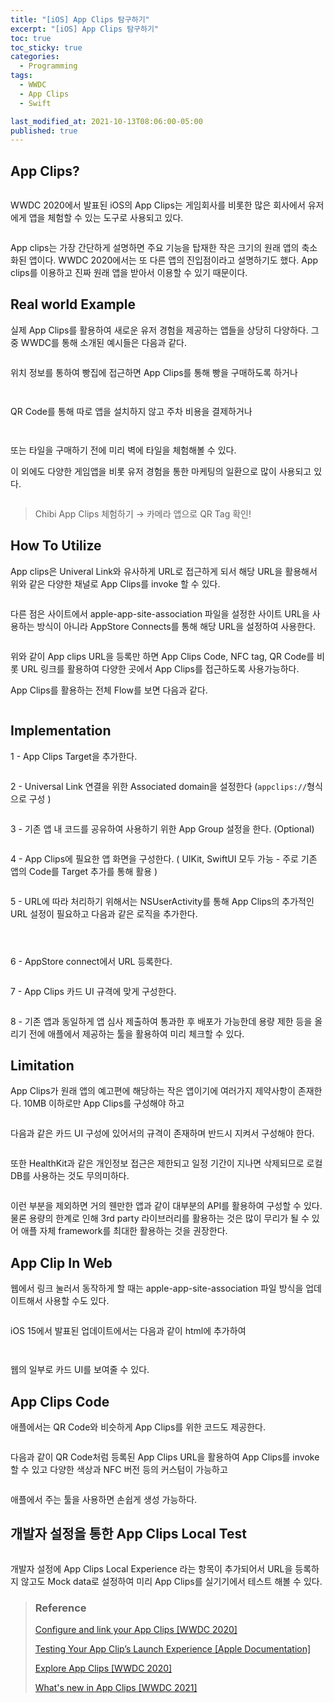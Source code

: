 ```yaml
---
title: "[iOS] App Clips 탐구하기"
excerpt: "[iOS] App Clips 탐구하기"
toc: true
toc_sticky: true
categories:
  - Programming
tags:
  - WWDC
  - App Clips
  - Swift

last_modified_at: 2021-10-13T08:06:00-05:00
published: true
---
```



## App Clips?

<center>
<figure>
<img src="/assets/images/clips_1.jpeg" alt="">
<figcaption></figcaption>
</figure>
</center>

WWDC 2020에서 발표된 iOS의 App Clips는 게임회사를 비롯한 많은 회사에서 유저에게 앱을 체험할 수 있는 도구로 사용되고 있다.

<center>
<figure>
<img src="/assets/images/clips_2.png" alt="">
<figcaption></figcaption>
</figure>
</center>

App clips는 가장 간단하게 설명하면 주요 기능을 탑재한 작은 크기의 원래 앱의 축소화된 앱이다. WWDC 2020에서는 또 다른 앱의 진입점이라고 설명하기도 했다. App clips를 이용하고 진짜 원래 앱을 받아서 이용할 수 있기 때문이다.

## Real world Example

실제 App Clips를 활용하여 새로운 유저 경험을 제공하는 앱들을 상당히 다양하다. 그 중 WWDC를 통해 소개된 예시들은 다음과 같다.

<center>
<figure>
<img src="/assets/images/clips_3.png" alt="">
<figcaption></figcaption>
</figure>
</center>

위치 정보를 통하여 빵집에 접근하면 App Clips를 통해 빵을 구매하도록 하거나

<center>
<figure>
<img src="/assets/images/clips_4.png" alt="">
<figcaption></figcaption>
</figure>
</center>

<center>
<figure>
<img src="/assets/images/clips_5.png" alt="">
<figcaption></figcaption>
</figure>
</center>

QR Code를 통해 따로 앱을 설치하지 않고 주차 비용을 결제하거나

<center>
<figure>
<img src="/assets/images/clips_6.png" alt="">
<figcaption></figcaption>
</figure>
</center>

<center>
<figure>
<img src="/assets/images/clips_7.png" alt="">
<figcaption></figcaption>
</figure>
</center>

또는 타일을 구매하기 전에 미리 벽에 타일을 체험해볼 수 있다.

이 외에도 다양한 게임앱을 비롯 유저 경험을 통한 마케팅의 일환으로 많이 사용되고 있다. 

<center>
<figure>
<img src="/assets/images/clips_8.png" alt="">
<figcaption></figcaption>
</figure>
</center>

> Chibi App Clips 체험하기 → 카메라 앱으로 QR Tag 확인!


## How To Utilize

App clips은 Univeral Link와 유사하게 URL로 접근하게 되서 해당 URL을 활용해서 위와 같은 다양한 채널로 App Clips를 invoke 할 수 있다.

<center>
<figure>
<img src="/assets/images/clips_9.png" alt="">
<figcaption></figcaption>
</figure>
</center>

다른 점은 사이트에서 apple-app-site-association 파일을 설정한 사이트 URL을 사용하는 방식이 아니라 AppStore Connects를 통해 해당 URL을 설정하여 사용한다. 

<center>
<figure>
<img src="/assets/images/clips_10.png" alt="">
<figcaption></figcaption>
</figure>
</center>

위와 같이 App clips URL을 등록만 하면 App Clips Code, NFC tag, QR Code를 비롯 URL 링크를 활용하여 다양한 곳에서 App Clips를 접근하도록 사용가능하다.

App Clips를 활용하는 전체 Flow를 보면 다음과 같다.

<center>
<figure>
<img src="/assets/images/clips_11.png" alt="">
<figcaption></figcaption>
</figure>
</center>


## Implementation

1 - App Clips Target을 추가한다.

<center>
<figure>
<img src="/assets/images/clips_12.png" alt="">
<figcaption></figcaption>
</figure>
</center>

2 - Universal Link 연결을 위한 Associated domain을 설정한다 (` appclips:// `형식으로 구성 )

<center>
<figure>
<img src="/assets/images/clips_13.png" alt="">
<figcaption></figcaption>
</figure>
</center>

3 - 기존 앱 내 코드를 공유하여 사용하기 위한 App Group 설정을 한다. (Optional)

<center>
<figure>
<img src="/assets/images/clips_14.png" alt="">
<figcaption></figcaption>
</figure>
</center>

4 - App Clips에 필요한 앱 화면을 구성한다. ( UIKit, SwiftUI 모두 가능 - 주로 기존 앱의 Code를 Target 추가를 통해 활용 ) 

<center>
<figure>
<img src="/assets/images/clips_15.png" alt="">
<figcaption></figcaption>
</figure>
</center>

5 - URL에 따라 처리하기 위해서는 NSUserActivity를 통해 App Clips의 추가적인 URL 설정이 필요하고 다음과 같은 로직을 추가한다.

<center>
<figure>
<img src="/assets/images/clips_16.png" alt="">
<figcaption></figcaption>
</figure>
</center>

<center>
<figure>
<img src="/assets/images/clips_17.png" alt="">
<figcaption></figcaption>
</figure>
</center>

<center>
<figure>
<img src="/assets/images/clips_18.png" alt="">
<figcaption></figcaption>
</figure>
</center>

6 - AppStore connect에서 URL 등록한다.

<center>
<figure>
<img src="/assets/images/clips_19.png" alt="">
<figcaption></figcaption>
</figure>
</center>

7 - App Clips 카드 UI 규격에 맞게 구성한다.

<center>
<figure>
<img src="/assets/images/clips_20.png" alt="">
<figcaption></figcaption>
</figure>
</center>

8 - 기존 앱과 동일하게 앱 심사 제출하여 통과한 후 배포가 가능한데 용량 제한 등을 올리기 전에 애플에서 제공하는 툴을 활용하여 미리 체크할 수 있다.

## Limitation

App Clips가 원래 앱의 예고편에 해당하는 작은 앱이기에 여러가지 제약사항이 존재한다. 10MB 이하로만 App Clips를 구성해야 하고

<center>
<figure>
<img src="/assets/images/clips_22.png" alt="">
<figcaption></figcaption>
</figure>
</center>


다음과 같은 카드 UI 구성에 있어서의 규격이 존재하며 반드시 지켜서 구성해야 한다.

<center>
<figure>
<img src="/assets/images/clips_23.png" alt="">
<figcaption></figcaption>
</figure>
</center>

또한 HealthKit과 같은 개인정보 접근은 제한되고 일정 기간이 지나면 삭제되므로 로컬 DB를 사용하는 것도 무의미하다.

<center>
<figure>
<img src="/assets/images/clips_24.png" alt="">
<figcaption></figcaption>
</figure>
</center>

이런 부분을 제외하면 거의 웬만한 앱과 같이 대부분의 API를 활용하여 구성할 수 있다. 물론 용량의 한계로 인해 3rd party 라이브러리를 활용하는 것은 많이 무리가 될 수 있어 애플 자체 framework를 최대한 활용하는 것을 권장한다.



## App Clip In Web

웹에서 링크 눌러서 동작하게 할 때는 apple-app-site-association 파일 방식을 업데이트해서 사용할 수도 있다.

<center>
<figure>
<img src="/assets/images/clips_25.png" alt="">
<figcaption></figcaption>
</figure>
</center>

iOS 15에서 발표된 업데이트에서는 다음과 같이 html에 추가하여

<center>
<figure>
<img src="/assets/images/clips_26.png" alt="">
<figcaption></figcaption>
</figure>
</center>

<center>
<figure>
<img src="/assets/images/clips_27.png" alt="">
<figcaption></figcaption>
</figure>
</center>


웹의 일부로 카드 UI를 보여줄 수 있다.

## App Clips Code

애플에서는 QR Code와 비슷하게 App Clips를 위한 코드도 제공한다.

<center>
<figure>
<img src="/assets/images/clips_28.png" alt="">
<figcaption></figcaption>
</figure>
</center> 

다음과 같이 QR Code처럼 등록된 App Clips URL을 활용하여 App Clips를 invoke 할 수 있고 다양한 색상과 NFC 버전 등의 커스텀이 가능하고

<center>
<figure>
<img src="/assets/images/clips_29.png" alt="">
<figcaption></figcaption>
</figure>
</center>

애플에서 주는 툴을 사용하면 손쉽게 생성 가능하다.

## 개발자 설정을 통한 App Clips Local Test

<center>
<figure>
<img src="/assets/images/clips_30.p
ng" alt="">
<figcaption></figcaption>
</figure>
</center>

개발자 설정에  App Clips Local Experience 라는 항목이 추가되어서 URL을 등록하지 않고도 Mock data로 설정하여 미리 App Clips를 실기기에서 테스트 해볼 수 있다.


> ### Reference
> [Configure and link your App Clips [WWDC 2020]](https://developer.apple.com/videos/play/wwdc2020/10146/)
> 
> [Testing Your App Clip’s Launch Experience [Apple Documentation]](https://developer.apple.com/documentation/app_clips/testing_the_launch_experience_of_your_app_clip)
> 
> 
> [Explore App Clips [WWDC 2020]](https://developer.apple.com/videos/play/wwdc2020/10174/)
> 
> [What's new in App Clips [WWDC 2021]](https://developer.apple.com/videos/play/wwdc2021/10012/)




